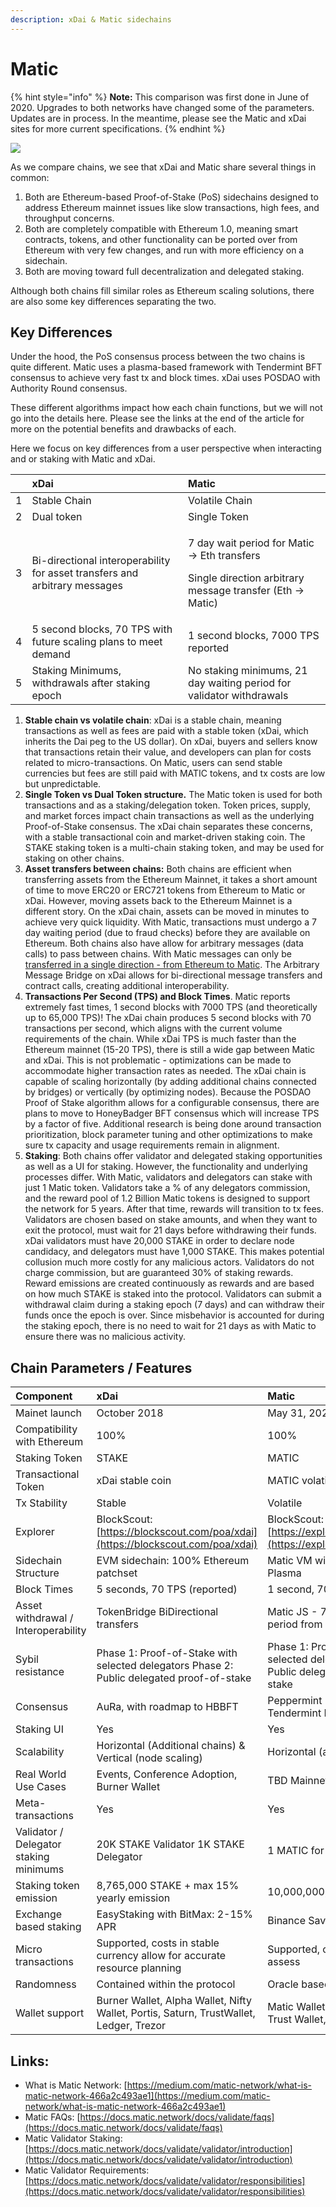 ```yaml
---
description: xDai & Matic sidechains
---
```


# Matic

{% hint style="info" %}
**Note:** This comparison was first done in June of 2020. Upgrades to both networks have changed some of the parameters. Updates are in process. In the meantime, please see the Matic and xDai sites for more current specifications.
{% endhint %}

![](../../.gitbook/assets/xdai-vs-matic.png)

As we compare chains, we see that xDai and Matic share several things in common: 

1. Both are Ethereum-based Proof-of-Stake \(PoS\) sidechains designed to address Ethereum mainnet issues like slow transactions, high fees, and throughput concerns. 
2. Both are completely compatible with Ethereum 1.0, meaning smart contracts, tokens, and other functionality can be ported over from Ethereum with very few changes, and run with more efficiency on a sidechain. 
3. Both are moving toward full decentralization and delegated staking.  

Although both chains fill similar roles as Ethereum scaling solutions, there are also some key differences separating the two. 

## Key Differences

Under the hood, the PoS consensus process between the two chains is quite different. Matic uses a plasma-based framework with Tendermint BFT consensus to achieve very fast tx and block times. xDai uses POSDAO with Authority Round consensus.  

These different algorithms impact how each chain functions, but we will not go into the details here. Please see the links at the end of the article for more on the potential benefits and drawbacks of each.

Here we focus on key differences from a user perspective when interacting and or staking with Matic and xDai. 

<table>
  <thead>
    <tr>
      <th style="text-align:left"></th>
      <th style="text-align:left">xDai</th>
      <th style="text-align:left">Matic</th>
    </tr>
  </thead>
  <tbody>
    <tr>
      <td style="text-align:left">1</td>
      <td style="text-align:left">Stable Chain</td>
      <td style="text-align:left">Volatile Chain</td>
    </tr>
    <tr>
      <td style="text-align:left">2</td>
      <td style="text-align:left">Dual token</td>
      <td style="text-align:left">Single Token</td>
    </tr>
    <tr>
      <td style="text-align:left">3</td>
      <td style="text-align:left">Bi-directional interoperability for asset transfers and arbitrary messages</td>
      <td
      style="text-align:left">
        <p>7 day wait period for Matic -&gt; Eth transfers</p>
        <p>Single direction arbitrary message transfer (Eth -&gt; Matic)</p>
        </td>
    </tr>
    <tr>
      <td style="text-align:left">4</td>
      <td style="text-align:left">5 second blocks, 70 TPS with future scaling plans to meet demand</td>
      <td
      style="text-align:left">1 second blocks, 7000 TPS reported</td>
    </tr>
    <tr>
      <td style="text-align:left">5</td>
      <td style="text-align:left">Staking Minimums, withdrawals after staking epoch</td>
      <td style="text-align:left">No staking minimums, 21 day waiting period for validator withdrawals</td>
    </tr>
  </tbody>
</table>

1. **Stable chain vs volatile chain**: xDai is a stable chain, meaning transactions as well as fees are paid with a stable token \(xDai, which inherits the Dai peg to the US dollar\). On xDai, buyers and sellers know that transactions retain their value, and developers can plan for costs related to micro-transactions. On Matic, users can send stable currencies but fees are still paid with MATIC tokens, and tx costs are low but unpredictable. 
2. **Single Token vs Dual Token structure.** The Matic token is used for both transactions and as a staking/delegation token. Token prices, supply, and market forces impact chain transactions as well as the underlying Proof-of-Stake consensus. The xDai chain separates these concerns, with a stable transactional coin and market-driven staking coin. The STAKE staking token is a multi-chain staking token, and may be used for staking on other chains. 
3. **Asset transfers between chains:** Both chains are efficient when transferring assets from the Ethereum Mainnet, it takes a short amount of time to move ERC20 or ERC721 tokens from Ethereum to Matic or xDai.   However, moving assets back to the Ethereum Mainnet is a different story. On the xDai chain, assets can be moved in minutes to achieve very quick liquidity. With Matic, transactions must undergo a 7 day waiting period \(due to fraud checks\) before they are available on Ethereum.    Both chains also have allow for arbitrary messages \(data calls\) to pass between chains. With Matic messages can only be [transferred in a single direction  - from Ethereum to Matic](https://docs.matic.network/docs/develop/advanced/transfer-data). The Arbitrary Message Bridge on xDai allows for bi-directional message transfers and contract calls, creating additional interoperability.   
4. **Transactions Per Second \(TPS\) and Block Times**. Matic reports extremely fast times, 1 second blocks with 7000 TPS \(and theoretically up to 65,000 TPS\)! The xDai chain produces 5 second blocks with 70 transactions per second, which aligns with the current volume requirements of the chain.   While xDai TPS is much faster than the Ethereum mainnet \(15-20 TPS\), there is still a wide gap between Matic and xDai. This is not problematic - optimizations can be made to accommodate higher transaction rates as needed. The xDai chain is capable of scaling horizontally \(by adding additional chains connected by bridges\) or vertically \(by optimizing nodes\).   Because the POSDAO Proof of Stake algorithm allows for a configurable consensus, there are plans to move to HoneyBadger BFT consensus which will increase TPS by a factor of five. Additional research is being done around transaction prioritization, block parameter tuning and other optimizations to make sure tx capacity and usage requirements remain in alignment.  
5. **Staking**: Both chains offer validator and delegated staking opportunities as well as a UI for staking. However, the functionality and underlying processes differ. With Matic, validators and delegators can stake with just 1 Matic token. Validators take a % of any delegators commission, and the reward pool of 1.2 Billion Matic tokens is designed to support the network for 5 years. After that time, rewards will transition to tx fees. Validators are chosen based on stake amounts, and when they want to exit the protocol, must wait for 21 days before withdrawing their funds.  xDai validators must have 20,000 STAKE in order to declare node candidacy, and delegators must have 1,000 STAKE. This makes potential collusion much more costly for any malicious actors. Validators do not charge commission, but are guaranteed 30% of staking rewards. Reward emissions are created continuously as rewards and are based on how much STAKE is staked into the protocol. Validators can submit a withdrawal claim during a staking epoch \(7 days\) and can withdraw their funds once the epoch is over.  Since misbehavior is accounted for during the staking epoch, there is no need to wait for 21 days as with Matic to ensure there was no malicious activity.

## Chain Parameters / Features 

| Component | xDai | Matic |
| :--- | :--- | :--- |
| Mainet launch | October 2018 | May 31, 2020 |
| Compatibility with Ethereum | 100% | 100% |
| Staking Token | STAKE | MATIC |
| Transactional Token | xDai stable coin | MATIC volatile coin |
| Tx Stability | Stable | Volatile |
| Explorer | BlockScout: [https://blockscout.com/poa/xdai](https://blockscout.com/poa/xdai) | BlockScout: [https://explorer.matic.network/](https://explorer.matic.network/) |
| Sidechain Structure | EVM sidechain: 100% Ethereum patchset | Matic VM with More Viable Plasma |
| Block Times | 5 seconds, 70 TPS \(reported\) | 1 second, 7000 TPS \(reported\) |
| Asset withdrawal / Interoperability | TokenBridge BiDirectional transfers | Matic JS - 7 day withdrawal period from Matic -&gt; Ethereum |
| Sybil resistance | Phase 1: Proof-of-Stake with selected delegators Phase 2: Public delegated proof-of-stake | Phase 1: Proof-of-Stake with selected delegators Phase 2: Public delegated proof-of-stake |
| Consensus | AuRa, with roadmap to HBBFT | Peppermint \(a forked version of Tendermint BFT\) |
| Staking UI | Yes | Yes |
| Scalability | Horizontal \(Additional chains\) & Vertical \(node scaling\) | Horizontal \(additional chains\) |
| Real World Use Cases | Events, Conference Adoption, Burner Wallet | TBD Mainnet just launched |
| Meta-transactions  | Yes | Yes |
| Validator / Delegator staking minimums | 20K STAKE Validator 1K STAKE Delegator | 1 MATIC for either |
| Staking token emission | 8,765,000 STAKE + max 15% yearly emission | 10,000,000,000 MATIC capped |
| Exchange based staking | EasyStaking with BitMax: 2-15% APR | Binance Savings: 10% APR |
| Micro transactions | Supported, costs in stable currency allow for accurate resource planning | Supported, costs difficult to assess |
| Randomness | Contained within the protocol | Oracle based |
| Wallet support | Burner Wallet, Alpha Wallet, Nifty Wallet, Portis, Saturn, TrustWallet, Ledger, Trezor | Matic Wallet, Atomic Wallet, Trust Wallet, Ledger, Trezor |

## Links:

* What is Matic Network: [https://medium.com/matic-network/what-is-matic-network-466a2c493ae1](https://medium.com/matic-network/what-is-matic-network-466a2c493ae1)
* Matic FAQs: [https://docs.matic.network/docs/validate/faqs](https://docs.matic.network/docs/validate/faqs)
* Matic Validator Staking: [https://docs.matic.network/docs/validate/validator/introduction](https://docs.matic.network/docs/validate/validator/introduction)
* Matic Validator Requirements: [https://docs.matic.network/docs/validate/validator/responsibilities](https://docs.matic.network/docs/validate/validator/responsibilities)

